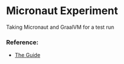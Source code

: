 # Micronaut Experiment
Taking Micronaut and GraalVM for a test run

### Reference:
- [The Guide](https://guides.micronaut.io/creating-your-first-micronaut-app/guide/index.html)